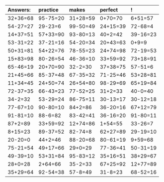 | Answers: | practice | makes | perfect | ! |
| :--- | :--- | :--- | :--- | :--- |
| 32+36=68 | 95-75=20 | 31+28=59 | 0+70=70 | 6+51=57 | 
| 54-27=27 | 29-23=6 | 99-50=49 | 24+15=39 | 72-68=4 | 
| 14+37=51 | 57+33=90 | 93-80=13 | 40+2=42 | 39-16=23 | 
| 53-31=22 | 37-21=16 | 54-20=34 | 20+43=63 | 0+9=9 | 
| 50+31=81 | 54+22=76 | 78-55=23 | 24+74=98 | 72-19=53 | 
| 15+83=98 | 80-26=54 | 46-36=10 | 33+59=92 | 73+18=91 | 
| 65-46=19 | 20+70=90 | 32-2=30 | 37+38=75 | 57-51=6 | 
| 21+45=66 | 85-37=48 | 67-35=32 | 71-25=46 | 53+28=81 | 
| 11+34=45 | 24+50=74 | 26+54=80 | 98-29=69 | 65+19=84 | 
| 72-37=35 | 66-43=23 | 77-52=25 | 31+2=33 | 40-0=40 | 
| 34-2=32 | 53-29=24 | 86-75=11 | 30-13=17 | 30-12=18 | 
| 77-67=10 | 90-80=10 | 84+2=86 | 36-20=16 | 67+12=79 | 
| 91-81=10 | 88-6=82 | 83-42=41 | 36-16=20 | 91-80=11 | 
| 87+2=89 | 33+59=92 | 12+74=86 | 1+54=55 | 33-26=7 | 
| 8+15=23 | 89-37=52 | 82-74=8 | 62+27=89 | 29-19=10 | 
| 20-20=0 | 44+2=46 | 88-20=68 | 80-61=19 | 9+59=68 | 
| 75-21=54 | 49+17=66 | 29+0=29 | 77-36=41 | 50-31=19 | 
| 49-39=10 | 53+31=84 | 95-83=12 | 35+16=51 | 38+29=67 | 
| 28+0=28 | 2+64=66 | 35-2=33 | 67+25=92 | 12+77=89 | 
| 35+29=64 | 92-54=38 | 57-8=49 | 31-8=23 | 68-52=16 | 
